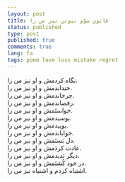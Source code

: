 ```yaml
---
layout: post
title: قانونِ سوّمِ نیوتن نیز من را
status: published
type: post
published: true
comments: true
lang: fa
tags: poem love loss mistake regret
---
```



<p class="justify">

نگاه کردمش و او نیز من را.
<br>
 خنداندمش و او نیز من را.
 <br>
 چرخاندمش و او نیز من را.
 <br>
 رقصاندمش و او نیز من را.
 <br>
 خواستَمش و او نیز من را.
 <br>
 بوسیدمش و او نیز من را.
 <br>
 بوییدمش و او نیز من را.
 <br>
 خواباندمش و او نیز من را.
 <br>
 دل بَستَمش و او نیز من را.
 <br>
 عادت کردَمش و او نیز من را.
 <br>
 دیگر نَدیدمش و او نیز من را.
 <br>
 در خود کُشتَمش و او نیز من را.
 <br>
 اشتباه کردم و اشتباه نیز من را.


</p>
